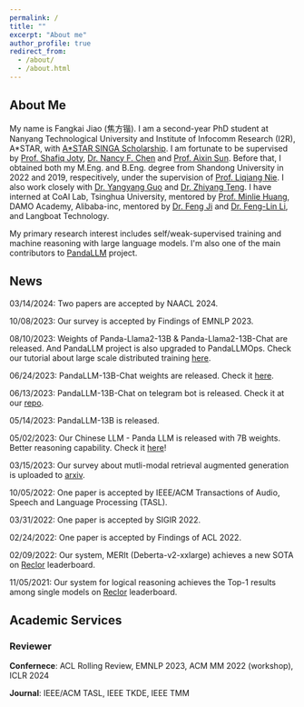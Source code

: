 ```yaml
---
permalink: /
title: ""
excerpt: "About me"
author_profile: true
redirect_from: 
  - /about/
  - /about.html
---
```


## About Me

My name is Fangkai Jiao (焦方锴). I am a second-year PhD student at Nanyang Technological University and Institute of Infocomm Research (I2R), A*STAR, with [A*STAR SINGA Scholarship](https://www.a-star.edu.sg/Scholarships/for-graduate-studies/singapore-international-graduate-award-singa). I am fortunate to be supervised by [Prof. Shafiq Joty](https://raihanjoty.github.io/), [Dr. Nancy F. Chen](https://sites.google.com/site/nancyfchen/home) and [Prof. Aixin Sun](https://personal.ntu.edu.sg/axsun/). Before that, I obtained both my M.Eng. and B.Eng. degree from Shandong University in 2022 and 2019, respecitively, under the supervision of [Prof. Liqiang Nie](https://liqiangnie.github.io/). I also work closely with [Dr. Yangyang Guo](https://guoyang9.github.io/) and [Dr. Zhiyang Teng](https://zeeeyang.github.io/). I have interned at CoAI Lab, Tsinghua University, mentored by [Prof. Minlie Huang](https://coai.cs.tsinghua.edu.cn/hml), DAMO Academy, Alibaba-inc, mentored by [Dr. Feng Ji](https://scholar.google.com/citations?user=BxWZ-ZgAAAAJ&hl=zh-CN) and [Dr. Feng-Lin Li](https://scholar.google.it/citations?user=xo_dfnMAAAAJ&hl=en), and Langboat Technology. 

My primary research interest includes self/weak-supervised training and machine reasoning with large language models. I'm also one of the main contributors to [PandaLLM](https://github.com/dandelionsllm/pandallm) project.



## News

03/14/2024: Two papers are accepted by NAACL 2024.

10/08/2023: Our survey is accepted by Findings of EMNLP 2023.

08/10/2023: Weights of Panda-Llama2-13B & Panda-Llama2-13B-Chat are released. And PandaLLM project is also upgraded to PandaLLMOps. Check our tutorial about large scale distributed training [here](https://panda-tutorial.readthedocs.io/en/latest/quick_start.html).

06/24/2023: PandaLLM-13B-Chat weights are released. Check it [here](https://huggingface.co/chitanda/llama-panda-13b-zh-wudao-chat-delta).

06/13/2023: PandaLLM-13B-Chat on telegram bot is released. Check it at our [repo](https://github.com/dandelionsllm/pandallm#%E6%9C%80%E8%BF%91%E6%9B%B4%E6%96%B0).

05/14/2023: PandaLLM-13B is released.

05/02/2023: Our Chinese LLM - Panda LLM is released with 7B weights. Better reasoning capability. Check it [here](https://github.com/dandelionsllm/pandallm)!

03/15/2023: Our survey about mutli-modal retrieval augmented generation is uploaded to [arxiv](https://arxiv.org/abs/2303.10868).

10/05/2022: One paper is accepted by IEEE/ACM Transactions of Audio, Speech and Language Processing (TASL).

03/31/2022: One paper is accepted by SIGIR 2022.

02/24/2022: One paper is accepted by Findings of ACL 2022.

02/09/2022: Our system, MERIt (Deberta-v2-xxlarge) achieves a new SOTA on [Reclor](https://eval.ai/web/challenges/challenge-page/503/leaderboard/1347) leaderboard.

11/05/2021: Our system for logical reasoning achieves the Top-1 results among single models on [Reclor](https://eval.ai/web/challenges/challenge-page/503/leaderboard/1347) leaderboard.

## Academic Services

### Reviewer

**Confernece**: ACL Rolling Review, EMNLP 2023, ACM MM 2022 (workshop), ICLR 2024

**Journal**: IEEE/ACM TASL, IEEE TKDE, IEEE TMM
